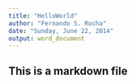 ```yaml
---
title: "HelloWorld"
author: "Fernando S. Rocha"
date: "Sunday, June 22, 2014"
output: word_document
---
```


## This is a markdown file
